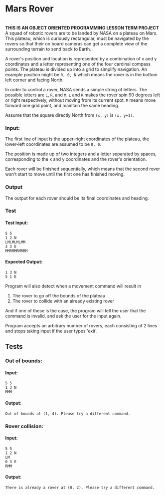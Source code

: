# Mars Rover
<br/>**THIS IS AN OBJECT ORIENTED PROGRAMMING LESSON TERM PROJECT**<br/>
A squad of robotic rovers are to be landed by NASA on a plateau on Mars. This plateau, which is curiously rectangular, must be navigated by the rovers so that their on board cameras can get a complete view of the surrounding terrain to send back to Earth.

A rover's position and location is represented by a combination of x and y coordinates and a letter representing one of the four cardinal compass points. The plateau is divided up into a grid to simplify navigation. An example position might be `0, 0, N` which means the rover is in the bottom left corner and facing North.

In order to control a rover, NASA sends a simple string of letters. The possible letters are `L`, `R`, and `M`. `L` and `R` makes the rover spin 90 degrees left or right respectively, without moving from its current spot. `M` means move forward one grid point, and maintain the same heading.

Assume that the square directly North from `(x, y)` is `(x, y+1)`.

### Input:
The first line of input is the upper-right coordinates of the plateau, the lower-left coordinates are assumed to be `0, 0`.

The position is made up of two integers and a letter separated by spaces, corresponding to the x and y coordinates and the rover's orientation.

Each rover will be finished sequentially, which means that the second rover won't start to move until the first one has finished moving.

### Output

The output for each rover should be its final coordinates and heading.

### Test

#### Test Input:
```
5 5
1 2 N
LMLMLMLMM
3 3 E
MMRMMRMRRM
```

#### Expected Output:
```
1 3 N
5 1 E
```

Program will also detect when a movement command will result in

1. The rover to go off the bounds of the plateau
2. The rover to collide with an already existing rover

And if one of these is the case, the program will tell the user that the command is invalid, and ask the user for the input again.

Program accepts an arbitrary number of rovers, each consisting of 2 lines and stops taking input if the user types 'exit'.

## Tests

### Out of bounds:

#### Input:
```
5 5
1 3 N
MMM
```

#### Output:
```
Out of bounds at (1, 4). Please try a different command.
```

### Rover collision:

#### Input:
```
5 5
1 2 N
LM
0 3 E
RMM
```

#### Output:
```
There is already a rover at (0, 2). Please try a different command.
```
